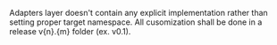Adapters layer doesn't contain any explicit implementation rather than setting proper target namespace. All cusomization shall be done in a release v{n}.{m} folder (ex. v0.1). 